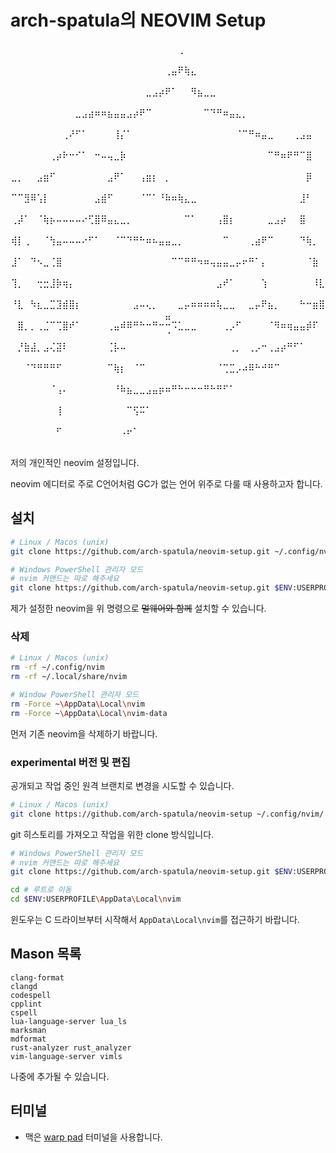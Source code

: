 # arch-spatula의 NEOVIM Setup

<div style="text-align:center" align="center">
  <div>
  ⠀⠀⠀⠀⠀⠀⠀⠀⠀⠀⠀⠀⠀⠀⠀⠀⠀⠀⠀⠀⠀⠀⠀⠀⠀⠀⢀⠀⠀⠀⠀⠀⠀⠀⠀⠀⠀⠀⠀⠀⠀⠀⠀⠀⠀⠀⠀⠀⠀⠀
  ⠀⠀⠀⠀⠀⠀⠀⠀⠀⠀⠀⠀⠀⠀⠀⠀⠀⠀⠀⠀⠀⠀⠀⠀⢀⣤⠟⢷⣄⠀⠀⠀⠀⠀⠀⠀⠀⠀⠀⠀⠀⠀⠀⠀⠀⠀⠀⠀⠀⠀
  ⠀⠀⠀⠀⠀⠀⠀⠀⠀⠀⠀⠀⠀⠀⠀⠀⠀⠀⠀⠀⠀⣀⣠⡴⠟⠁⠀⠀⠻⣦⣀⣀⠀⠀⠀⠀⠀⠀⠀⠀⠀⠀⠀⠀⠀⠀⠀⠀⠀⠀
  ⠀⠀⠀⠀⠀⠀⠀⠀⠀⠀⣀⣠⣴⠶⠶⣦⣤⣤⣠⡴⠟⠉⠀⠀⠀⠀⠀⠀⠀⠀⠉⠙⠛⠶⣤⣄⡀⠀⠀⠀⠀⠀⠀⠀⠀⠀⠀⠀⠀⠀
  ⠀⠀⠀⠀⠀⠀⠀⠀⢀⠜⠋⠁⠀⠀⠀⠀⢸⡌⠁⠀⠀⠀⠀⠀⠀⠀⠀⠀⠀⠀⠀⠀⠀⠀⠀⠈⠉⠛⠶⣤⣀⠀⠀⠀⢀⣠⣤⠀⠀⠀
  ⠀⠀⠀⠀⠀⠀⢀⡴⠗⠒⠊⠁⠀⠒⠤⢤⣀⡷⠀⠀⠀⠀⠀⠀⠀⠀⠀⠀⠀⠀⠀⠀⠀⠀⠀⠀⠀⠀⠀⠀⠉⠛⠶⠟⠛⠉⣿⠀⠀⠀
  ⣀⡀⠀⠀⣠⣶⠋⠀⠀⠀⠀⠀⠀⠀⠀⣠⠟⠁⠀⠀⢠⣶⡆⠀⡀⠀⠀⠀⠀⠀⠀⠀⠀⠀⠀⠀⠀⠀⠀⠀⠀⠀⠀⠀⠀⠀⡿⠀⠀⠀
  ⠉⠉⣻⠿⢡⡇⠀⠀⠀⠀⠀⠀⠀⣠⣾⠋⠀⠀⠀⠀⠈⠉⠁⠘⠷⠶⢷⣄⣀⠀⠀⠀⠀⠀⠀⠀⠀⠀⠀⠀⠀⠀⠀⠀⠀⣸⠃⠀⠀⠀
  ⢀⡼⠁⠀⠈⢷⡦⠤⠤⠤⠤⠔⢋⣿⠿⣤⣄⣀⡀⠀⠀⠀⠀⠀⠀⠀⠀⠉⠁⠀⠀⠀⢠⣿⡆⠀⠀⠀⠀⠀⣀⣠⡴⠀⠀⣿⠀⠀⠀⠀
  ⢾⡇⢀⠀⠀⠈⢳⣤⠤⠤⠤⠔⠋⠁⠀⠀⠈⠉⠙⠛⠓⠶⠦⣤⣤⣀⡀⠀⠀⠀⠀⠀⠀⠉⠀⠀⠀⢀⣴⠟⠉⠀⠀⠀⠀⠙⢷⡀⠀⠀
  ⣸⠁⠀⠙⠢⣀⢈⣿⠀⠀⠀⠀⠀⠀⠀⠀⠀⠀⠀⠀⠀⠀⠀⠀⠀⠉⠉⠛⠛⠲⠶⢤⣤⣤⣀⡤⠖⠛⠁⡄⠀⠀⠀⠀⠀⠀⠈⣷⠀⠀
  ⢹⡀⠀⠀⢒⣒⣸⡷⢶⡄⠀⠀⠀⠀⠀⠀⠀⠀⠀⠀⠀⠀⠀⠀⠀⠀⠀⠀⠀⠀⠀⠀⣠⠞⠁⠀⠀⠀⠀⢱⠀⠀⠀⠀⠀⠀⠀⠸⣇⠀
  ⠘⣇⠀⠳⣆⣀⣉⣹⣾⣿⡆⠀⠀⠀⠀⠀⠀⠀⠀⣠⠤⢄⡀⠀⠀⠀⣀⡤⠶⠶⠶⠶⢧⣀⣀⠀⠀⣀⡤⠟⣦⡀⠀⠀⠀⠓⠒⣶⣿⣤
  ⠀⣿⡀⡀⢀⣈⠉⢉⣿⠞⠁⠀⠀⠀⠀⢀⣤⠾⠿⠛⠓⠒⠛⠒⠒⠩⣁⣀⣀⠀⠀⠀⠀⢀⡠⠋⠀⠀⠀⠀⠈⠻⠶⢶⣤⣤⡾⠏⠀⠈
  ⠀⡘⣷⣼⡀⣠⢌⣽⠇⠀⠀⠀⠀⠀⠀⢈⡧⠤⠀⠀⠀⠀⠀⠀⠀⠀⠀⠀⠀⠀⠀⠀⠀⠀⢀⡀⠀⢀⡠⠒⢀⣠⡴⠛⠋⠁⠀⠀⠀⠀
  ⠀⠀⠈⠙⠛⠛⠛⠋⠀⠀⠀⠀⠀⠀⠀⠉⢷⡆⠀⠈⠉⠀⠀⠀⠀⠀⠀⠀⠀⠀⠀⠀⠈⢉⣉⡠⠴⠿⠓⠚⠛⠉⠀⠀⠀⠀⠀⠀⠀⠀
  ⠀⠀⠀⠀⠀⠀⠈⢠⠄⠀⠀⠀⠀⠀⠀⠀⠘⠷⣦⣀⣀⣠⣤⡶⠶⠛⠓⠒⠒⠒⠛⠓⠛⠋⠁⠀⠀⠀⠀⠀⠀⠀⠀⠀⠀⠀⠀⠀⠀⠀
  ⠀⠀⠀⠀⠀⠀⠀⢸⠀⠀⠀⠀⠀⠀⠀⠀⠀⠀⠉⢫⠭⠁⠀⠀⠀⠀⠀⠀⠀⠀⠀⠀⠀⠀⠀⠀⠀⠀⠀⠀⠀⠀⠀⠀⠀⠀⠀⠀⠀⠀
  ⠀⠀⠀⠀⠀⠀⠀⠋⠀⠀⠀⠀⠀⠀⠀⠀⠀⠠⠖⠁⠀⠀⠀⠀⠀⠀⠀⠀⠀⠀⠀⠀⠀⠀⠀⠀⠀⠀⠀⠀⠀⠀⠀⠀⠀⠀⠀⠀⠀⠀
  </div>
</div>

저의 개인적인 neovim 설정입니다.

neovim 에디터로 주로 C언어처럼 GC가 없는 언어 위주로 다룰 때 사용하고자 합니다.

## 설치

```sh
# Linux / Macos (unix)
git clone https://github.com/arch-spatula/neovim-setup.git ~/.config/nvim --depth 1 && nvim
```

```sh
# Windows PowerShell 관리자 모드
# nvim 커맨드는 따로 해주세요
git clone https://github.com/arch-spatula/neovim-setup.git $ENV:USERPROFILE\AppData\Local\nvim --depth 1
```

제가 설정한 neovim을 위 명령으로 ~~멀웨어와 함께~~ 설치할 수 있습니다.

### 삭제

```sh
# Linux / Macos (unix)
rm -rf ~/.config/nvim
rm -rf ~/.local/share/nvim
```

```sh
# Window PowerShell 관리자 모드
rm -Force ~\AppData\Local\nvim
rm -Force ~\AppData\Local\nvim-data
```

먼저 기존 neovim을 삭제하기 바랍니다.

### experimental 버전 및 편집

공개되고 작업 중인 원격 브랜치로 변경을 시도할 수 있습니다.

```sh
# Linux / Macos (unix)
git clone https://github.com/arch-spatula/neovim-setup ~/.config/nvim/ && cd .config/nvim && nvim
```

git 히스토리를 가져오고 작업을 위한 clone 방식입니다.

```sh
# Windows PowerShell 관리자 모드
# nvim 커맨드는 따로 해주세요
git clone https://github.com/arch-spatula/neovim-setup.git $ENV:USERPROFILE\AppData\Local\nvim
```

```sh
cd # 루트로 이동
cd $ENV:USERPROFILE\AppData\Local\nvim
```

윈도우는 C 드라이브부터 시작해서 `AppData\Local\nvim`를 접근하기 바랍니다.

## Mason 목록

<!-- @todo: 설치한 LSP 목록 나열하기 -->

```
clang-format
clangd
codespell
cpplint
cspell
lua-language-server lua_ls
marksman
mdformat
rust-analyzer rust_analyzer
vim-language-server vimls
```

나중에 추가될 수 있습니다.

## 터미널

- 맥은 [warp pad](https://www.warp.dev/) 터미널을 사용합니다.
<!--- 원도우는 [warp pad](https://www.warp.dev/) 터미널을 사용합니다.-->
